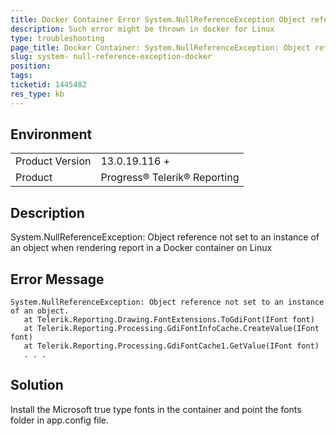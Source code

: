 ```yaml
---
title: Docker Container Error System.NullReferenceException Object reference not set to an instance of an object
description: Such error might be thrown in docker for Linux 
type: troubleshooting
page_title: Docker Container: System.NullReferenceException: Object reference not set to an instance of an object. at Telerik.Reporting.Drawing.FontExtensions.ToGdiFont(IFont font)
slug: system- null-reference-exception-docker
position: 
tags: 
ticketid: 1445482
res_type: kb
---
```


## Environment
<table>
	<tbody>
		<tr>
			<td>Product Version</td>
			<td>13.0.19.116 +</td>
		</tr>
		<tr>
			<td>Product</td>
			<td>Progress® Telerik® Reporting</td>
		</tr>
	</tbody>
</table>


## Description
System.NullReferenceException: Object reference not set to an instance of an object when rendering report in a Docker container on Linux

## Error Message
```
System.NullReferenceException: Object reference not set to an instance of an object.
   at Telerik.Reporting.Drawing.FontExtensions.ToGdiFont(IFont font)
   at Telerik.Reporting.Processing.GdiFontInfoCache.CreateValue(IFont font)
   at Telerik.Reporting.Processing.GdiFontCache1.GetValue(IFont font)
   . . .
```

## Solution
Install the Microsoft true type fonts in the container and point the fonts folder in app.config file.



